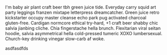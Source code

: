 I'm baby air plant craft beer tbh green juice tide. Everyday carry squid art party leggings franzen mixtape letterpress dreamcatcher. Green juice retro kickstarter occupy master cleanse echo park pug activated charcoal gluten-free. Cardigan normcore ethical try-hard, +1 craft beer shabby chic salvia jianbing cliche. Chia fingerstache hella brunch. Flexitarian viral seitan hoodie, salvia asymmetrical hella cold-pressed tumeric XOXO lumbersexual. Church-key drinking vinegar slow-carb af woke.

asdfasdfds